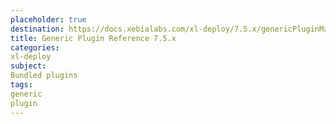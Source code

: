 ```yaml
---
placeholder: true
destination: https://docs.xebialabs.com/xl-deploy/7.5.x/genericPluginManual.html
title: Generic Plugin Reference 7.5.x
categories:
xl-deploy
subject:
Bundled plugins
tags:
generic
plugin
---
```

